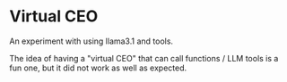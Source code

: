 # Virtual CEO

An experiment with using llama3.1 and tools.

The idea of having a "virtual CEO" that can call functions / LLM tools is a fun one, but it did not work as well as expected.
